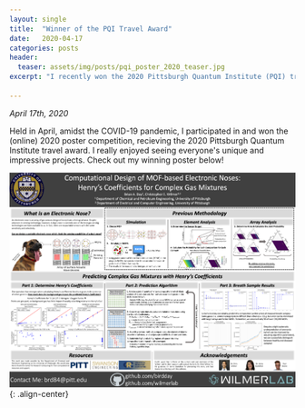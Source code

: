 ```yaml
---
layout: single
title:  "Winner of the PQI Travel Award"
date:   2020-04-17
categories: posts
header:
  teaser: assets/img/posts/pqi_poster_2020_teaser.jpg
excerpt: "I recently won the 2020 Pittsburgh Quantum Institute (PQI) travel award for my poster presented during the 2020 poster competition."

---
```

*April 17th, 2020*

Held in April, amidst the COVID-19 pandemic, I participated in and won the (online) 2020 poster competition, recieving the 2020 Pittsburgh Quantum Institute travel award. I really enjoyed seeing everyone's unique and impressive projects. Check out my winning poster below!

![pqi_poster_2020](/assets/img/posts/pqi_2020_poster.png){: .align-center}
